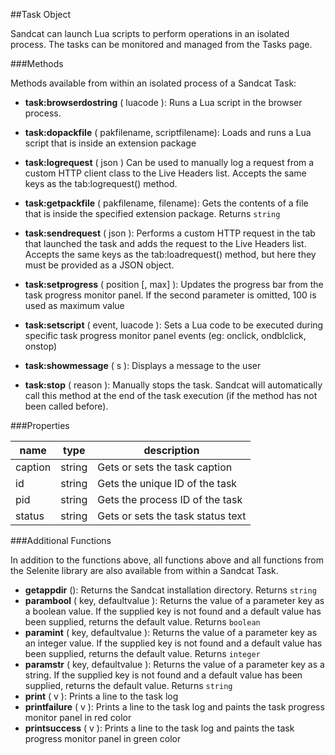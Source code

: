##Task Object

Sandcat can launch Lua scripts to perform operations in an isolated process. The tasks can be monitored and managed from the Tasks page.

###Methods

Methods available from within an isolated process of a Sandcat Task:

* **task:browserdostring** ( luacode ): Runs a Lua script in the browser process.

* **task:dopackfile** ( pakfilename, scriptfilename): Loads and runs a Lua script that is inside an extension package

* **task:logrequest** ( json ) Can be used to manually log a request from a custom HTTP client class to the Live Headers list. Accepts the same keys as the tab:logrequest() method.

* **task:getpackfile** ( pakfilename, filename): Gets the contents of a file that is inside the specified extension package. Returns `string`

* **task:sendrequest** ( json ): Performs a custom HTTP request in the tab that launched the task and adds the request to the Live Headers list. Accepts the same keys as the tab:loadrequest() method, but here they must be provided as a JSON object.

* **task:setprogress** ( position [, max] ): Updates the progress bar from the task progress monitor panel. If the second parameter is omitted, 100 is used as maximum value

* **task:setscript** ( event, luacode ): Sets a Lua code to be executed during specific task progress monitor panel events (eg: onclick, ondblclick, onstop)

* **task:showmessage** ( s ): Displays a message to the user

* **task:stop** ( reason ): Manually stops the task. Sandcat will automatically call this method at the end of the task execution (if the method has not been called before).

###Properties

name | type | description
--- | --- | ---
caption	| string | Gets or sets the task caption
id | string | Gets the unique ID of the task
pid | string | Gets the process ID of the task
status | string | Gets or sets the task status text

###Additional Functions

In addition to the functions above, all functions above and all functions from the Selenite library are also available from within a Sandcat Task.

* **getappdir** (): Returns the Sandcat installation directory. Returns `string`
* **parambool** ( key, defaultvalue ): Returns the value of a parameter key as a boolean value. If the supplied key is not found and a default value has been supplied, returns the default value. Returns `boolean`
* **paramint** ( key, defaultvalue ): Returns the value of a parameter key as an integer value. If the supplied key is not found and a default value has been supplied, returns the default value. Returns `integer`
* **paramstr** ( key, defaultvalue ): Returns the value of a parameter key as a string. If the supplied key is not found and a default value has been supplied, returns the default value. Returns `string`
* **print** ( v ): Prints a line to the task log
* **printfailure** ( v ): Prints a line to the task log and paints the task progress monitor panel in red color
* **printsuccess** ( v ): Prints a line to the task log and paints the task progress monitor panel in green color